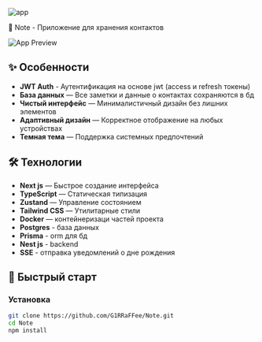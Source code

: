 ![app](https://github.com/user-attachments/assets/71996f57-4b6f-4ea5-a48d-903880ece6e8)

📝 Note - Приложение для хранения контактов

![App Preview](https://i.imgur.com/JQZ1l0P.png)  

## ✨ Особенности
- **JWT Auth** - Аутентификация на основе jwt (access и refresh токены)
- **База данных** — Все заметки и данные о контактах сохраняются в бд
- **Чистый интерфейс** — Минималистичный дизайн без лишних элементов
- **Адаптивный дизайн** — Корректное отображение на любых устройствах
- **Темная тема** — Поддержка системных предпочтений

## 🛠 Технологии
- **Next js** — Быстрое создание интерфейса
- **TypeScript** — Статическая типизация
- **Zustand** — Управление состоянием
- **Tailwind CSS** — Утилитарные стили
- **Docker** — контейнеризаци частей проекта
- **Postgres** - база данных
- **Prisma** - orm для бд
- **Nest js** - backend
- **SSE** - отправка уведомлений о дне рождения

## 🚀 Быстрый старт

### Установка
```bash
git clone https://github.com/G1RRaFFee/Note.git
cd Note
npm install
